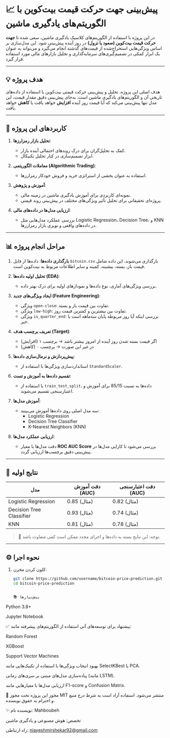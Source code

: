 # 📈 پیش‌بینی جهت حرکت قیمت بیت‌کوین با الگوریتم‌های یادگیری ماشین

در این پروژه با استفاده از الگوریتم‌های کلاسیک یادگیری ماشین، سعی شده تا **جهت حرکت قیمت بیت‌کوین (صعود یا نزول)** در روز آینده پیش‌بینی شود. این مدل‌سازی بر اساس ویژگی‌هایی استخراج‌شده از قیمت‌های گذشته انجام می‌گیرد و می‌تواند به عنوان یک ابزار کمکی در تصمیم‌گیری‌های سرمایه‌گذاری و تحلیل بازارهای مالی مورد استفاده قرار گیرد.

---

## 💡 هدف پروژه

هدف اصلی این پروژه، تحلیل و پیش‌بینی حرکت قیمتی بیت‌کوین با استفاده از داده‌های تاریخی آن و الگوریتم‌های یادگیری ماشین است. به‌جای پیش‌بینی دقیق مقدار قیمت، این مدل تنها پیش‌بینی می‌کند که آیا قیمت روز آینده **افزایش** خواهد یافت یا **کاهش** خواهد یافت.

---

## 🎯 کاربردهای این پروژه

1. **تحلیل بازار رمزارزها**:
   - کمک به تحلیل‌گران برای درک روندهای احتمالی آینده بازار.
   - ابزار تصمیم‌سازی در کنار تحلیل تکنیکال.

2. **معاملات الگوریتمی (Algorithmic Trading)**:
   - استفاده به عنوان بخشی از استراتژی خرید و فروش خودکار رمزارزها.

3. **آموزش و پژوهش**:
   - نمونه‌ای کاربردی برای آموزش یادگیری ماشین در زمینه مالی.
   - پروژه‌ای تحقیقاتی برای تحلیل تأثیر ویژگی‌های مختلف در پیش‌بینی روند قیمتی.

4. **ارزیابی مدل‌ها در داده‌های مالی**:
   - بررسی عملکرد مدل‌هایی مثل Logistic Regression، Decision Tree، و KNN در داده‌های واقعی و نویزی بازار رمزارزها.

---

## 📊 مراحل انجام پروژه

1. **بارگذاری داده‌ها**: داده‌ها از فایل `bitcoin.csv` بارگذاری می‌شوند. این داده شامل قیمت باز، بسته، بیشینه، کمینه و سایر اطلاعات مربوط به بیت‌کوین است.

2. **تحلیل اولیه داده‌ها (EDA)**:
   - بررسی ویژگی‌های آماری، نوع داده‌ها و نمودارهای اولیه برای درک بهتر داده.

3. **ایجاد ویژگی‌های جدید (Feature Engineering)**:
   - ویژگی `open-close`: تفاوت بین قیمت باز و بسته.
   - ویژگی `low-high`: تفاوت بین بیشترین و کمترین قیمت روز.
   - ویژگی `is_quarter_end`: بررسی اینکه آیا روز مربوطه پایان سه‌ماهه است یا خیر.

4. **تعریف برچسب هدف (Target)**:
   - اگر قیمت بسته شدن روز آینده از امروز بیشتر باشد → برچسب ۱ (افزایش)
   - در غیر این صورت → برچسب ۰ (کاهش)

5. **پیش‌پردازش و نرمال‌سازی داده‌ها**:
   - استانداردسازی ویژگی‌ها با استفاده از `StandardScaler`.

6. **تقسیم داده‌ها به آموزش و تست**:
   - با استفاده از `train_test_split`، داده‌ها به نسبت 85/15 برای آموزش و اعتبارسنجی تقسیم می‌شوند.

7. **آموزش مدل‌ها**:
   - سه مدل اصلی روی داده‌ها آموزش می‌بینند:
     - Logistic Regression
     - Decision Tree Classifier
     - K-Nearest Neighbors (KNN)

8. **ارزیابی عملکرد مدل‌ها**:
   - دقت مدل‌ها با معیار **ROC AUC Score** بررسی می‌شود تا کارایی مدل‌ها در پیش‌بینی دقیق برچسب‌ها ارزیابی گردد.

---

## 🧪 نتایج اولیه

| مدل                     | دقت آموزش (AUC) | دقت اعتبارسنجی (AUC) |
|-------------------------|------------------|------------------------|
| Logistic Regression     | 0.85 (مثال)      | 0.82 (مثال)            |
| Decision Tree Classifier| 0.93 (مثال)      | 0.74 (مثال)            |
| KNN                     | 0.81 (مثال)      | 0.78 (مثال)            |

> 🔎 توجه: این نتایج بسته به داده‌ها و اجرای مجدد ممکن است کمی متفاوت باشد.

---

## ⚙️ نحوه اجرا

1. کلون کردن مخزن:
   ```bash
   git clone https://github.com/username/bitcoin-price-prediction.git
   cd bitcoin-price-prediction


   📚 پیش‌نیازها
Python 3.8+

Jupyter Notebook


✅ پیشنهاد برای توسعه‌های آتی
استفاده از الگوریتم‌های پیشرفته مانند:

Random Forest

XGBoost

Support Vector Machines

بهبود انتخاب ویژگی‌ها با استفاده از تکنیک‌هایی مانند SelectKBest یا PCA.

پیاده‌سازی مدل‌های مبتنی بر سری‌های زمانی (مانند LSTM).

ارزیابی مدل‌ها با معیارهایی مانند F1-score و Confusion Matrix.

📜 مجوز
این پروژه تحت مجوز MIT منتشر می‌شود. استفاده آزاد است به شرط درج منبع و احترام به حقوق نویسنده.

✨ نویسنده
نام: Mahboubeh

تخصص: هوش مصنوعی و یادگیری ماشین

راه ارتباطی: niayeshmirshekar92@gmail.com


